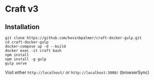 # Craft v3

## Installation
```
git clone https://github.com/kevinbpalmer/craft-docker-gulp.git
cd craft-docker-gulp
docker-compose up -d --build
docker exec -it craft bash
npm install
npm install -g gulp
gulp serve
```

Visit either `http://localhost/` or `http://localhost:3000/` (browserSync)

